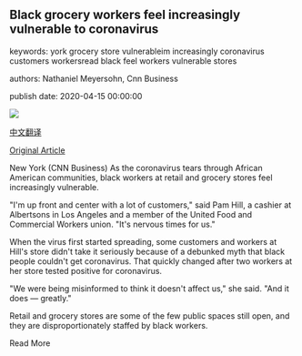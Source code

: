## Black grocery workers feel increasingly vulnerable to coronavirus

keywords: york grocery store vulnerableim increasingly coronavirus customers workersread black feel workers vulnerable stores

authors: Nathaniel Meyersohn, Cnn Business

publish date: 2020-04-15 00:00:00

![](https://cdn.cnn.com/cnnnext/dam/assets/200414133425-store-associate-0408-super-tease.jpg)

[中文翻译](Black%20grocery%20workers%20feel%20increasingly%20vulnerable%20to%20coronavirus_zh.md)

[Original Article](https://edition.cnn.com/2020/04/15/business/black-retail-workers-grocery-store-coronavirus/index.html)

New York (CNN Business) As the coronavirus tears through African American communities, black workers at retail and grocery stores feel increasingly vulnerable.

"I'm up front and center with a lot of customers," said Pam Hill, a cashier at Albertsons in Los Angeles and a member of the United Food and Commercial Workers union. "It's nervous times for us."

When the virus first started spreading, some customers and workers at Hill's store didn't take it seriously because of a debunked myth that black people couldn't get coronavirus. That quickly changed after two workers at her store tested positive for coronavirus.

"We were being misinformed to think it doesn't affect us," she said. "And it does — greatly."

Retail and grocery stores are some of the few public spaces still open, and they are disproportionately staffed by black workers.

Read More